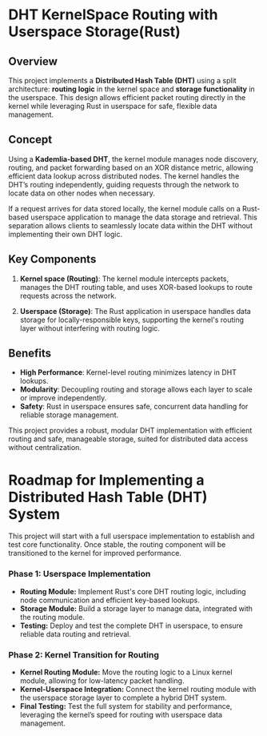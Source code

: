 # DHT KernelSpace Routing with Userspace Storage(Rust)

## Overview

This project implements a **Distributed Hash Table (DHT)** using a split architecture: **routing logic** in the kernel space and **storage functionality** in the userspace. This design allows efficient packet routing directly in the kernel while leveraging Rust in userspace for safe, flexible data management.

## Concept

Using a **Kademlia-based DHT**, the kernel module manages node discovery, routing, and packet forwarding based on an XOR distance metric, allowing efficient data lookup across distributed nodes. The kernel handles the DHT’s routing independently, guiding requests through the network to locate data on other nodes when necessary.

If a request arrives for data stored locally, the kernel module calls on a Rust-based userspace application to manage the data storage and retrieval. This separation allows clients to seamlessly locate data within the DHT without implementing their own DHT logic.

## Key Components

1. **Kernel space (Routing)**: The kernel module intercepts packets, manages the DHT routing table, and uses XOR-based lookups to route requests across the network.

2. **Userspace (Storage)**: The Rust application in userspace handles data storage for locally-responsible keys, supporting the kernel's routing layer without interfering with routing logic.

## Benefits

- **High Performance**: Kernel-level routing minimizes latency in DHT lookups.
- **Modularity**: Decoupling routing and storage allows each layer to scale or improve independently.
- **Safety**: Rust in userspace ensures safe, concurrent data handling for reliable storage management.

This project provides a robust, modular DHT implementation with efficient routing and safe, manageable storage, suited for distributed data access without centralization.

# Roadmap for Implementing a Distributed Hash Table (DHT) System
This project will start with a full userspace implementation to establish and test core functionality. Once stable, the routing component will be transitioned to the kernel for improved performance.

### Phase 1: Userspace Implementation
- **Routing Module:** Implement Rust's core DHT routing logic, including node communication and efficient key-based lookups.
- **Storage Module:** Build a storage layer to manage data, integrated with the routing module.
- **Testing:** Deploy and test the complete DHT in userspace, to ensure reliable data routing and retrieval.

### Phase 2: Kernel Transition for Routing
- **Kernel Routing Module:** Move the routing logic to a Linux kernel module, allowing for low-latency packet handling.
- **Kernel-Userspace Integration:** Connect the kernel routing module with the userspace storage layer to complete a hybrid DHT system.
- **Final Testing:** Test the full system for stability and performance, leveraging the kernel’s speed for routing with userspace data management.
